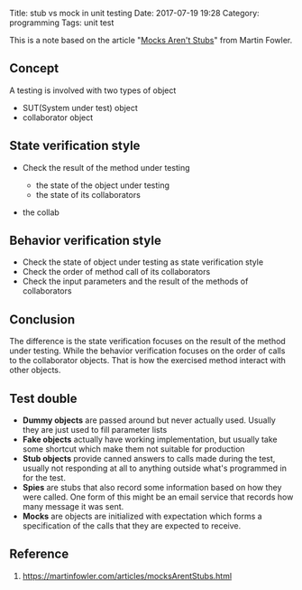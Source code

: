 Title: stub vs mock in unit testing
Date: 2017-07-19 19:28
Category: programming
Tags: unit test

This is a note based on the article "[Mocks Aren't Stubs](https://martinfowler.com/articles/mocksArentStubs.html)" from Martin Fowler.
## Concept
A testing is involved with two types of object
- SUT(System under test) object
- collaborator object

## State verification style
- Check the result of the method under testing
  - the state of the object under testing
  - the state of its collaborators

- the collab

## Behavior verification style
- Check the state of object under testing as state verification style
- Check the order of method call of its collaborators
- Check the input parameters and the result of the methods of collaborators


## Conclusion
The difference is the state verification focuses on the result of the method under testing. While the behavior verification focuses on the order of calls to the collaborator objects. That is how the exercised method  interact with other objects.

## Test double
- **Dummy objects** are passed around but never actually used. Usually they are just used to fill parameter lists
- **Fake objects** actually have working implementation, but usually take some shortcut which make them not suitable for production
- **Stub objects** provide canned answers to calls made during the test, usually not responding at all to anything outside what's programmed in for the test.
- **Spies** are stubs that also record some information based on how they were called. One form of this might be an email service that records how many message it was sent.
- **Mocks** are objects are initialized with expectation which forms a specification of the calls that they are expected to receive.
## Reference
1. https://martinfowler.com/articles/mocksArentStubs.html
